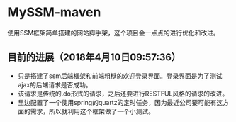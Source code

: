 # MySSM-maven
使用SSM框架简单搭建的网站脚手架，这个项目会一点点的进行优化和改进。<br/>
## 目前的进展（2018年4月10日09:57:36）<br/>
  * 只是搭建了ssm后端框架和前端粗糙的欢迎登录界面。登录界面是为了测试ajax的后端请求是否成功。<br/>
  * 该请求是传统的.do形式的请求，之后还要进行RESTFUL风格的请求的改进。<br/>
  * 里边配置了一个使用spring的quartz的定时任务，因为最近公司要可能有这方面的需求，所以就利用这个框架做了一个小测试。<br/>
